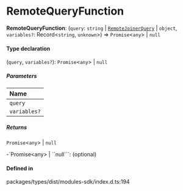 # RemoteQueryFunction

 **RemoteQueryFunction**: (`query`: `string` \| [`RemoteJoinerQuery`](../interfaces/RemoteJoinerQuery.md) \| `object`, `variables?`: Record<`string`, `unknown`\>) => `Promise`<`any`\> \| ``null``

#### Type declaration

(`query`, `variables?`): `Promise`<`any`\> \| ``null``

##### Parameters

| Name |
| :------ |
| `query` | `string` \| [`RemoteJoinerQuery`](../interfaces/RemoteJoinerQuery.md) \| `object` |
| `variables?` | Record<`string`, `unknown`\> |

##### Returns

`Promise`<`any`\> \| ``null``

-`Promise<any\> \| ``null```: (optional) 

#### Defined in

packages/types/dist/modules-sdk/index.d.ts:194
